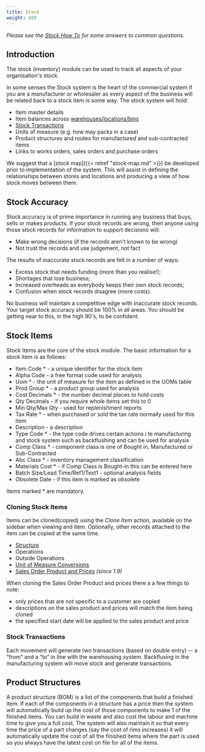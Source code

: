 ```yaml
---
title: Stock
weight: 420
---
```


*Please see the [Stock How To](/docs/faq/stock) for some answers to common questions.*

## Introduction

The stock (inventory) module can be used to track all aspects of your organisation's stock.

In some senses the Stock system is the heart of the commercial system if you are a manufacturer or wholesaler as every aspect of the business will be related back to a stock item is some way. The stock system will hold:

* Item master details
* Item balances across [warehouses/locations/bins]()
* [Stock Transactions](#stock-transactions)
* Units of measure (e.g. how may packs in a case)
* Product structures and routes for manufactured and sub-contracted items
* Links to works orders, sales orders and purchase orders

We suggest that a [stock map]({{< relref "stock-map.md" >}}) be developed prior to implementation of the system. This will assist in defining the relationships between stores and locations and producing a view of how stock moves between them.

## Stock Accuracy

Stock accuracy is of prime importance in running any business that buys, sells or makes products. If your stock records are wrong, then anyone using those stock records for information to support decisions will:

* Make wrong decisions (if the records aren't known to be wrong)
* Not trust the records and use judgement, not fact

The results of inaccurate stock records are felt in a number of ways:

* Excess stock that needs funding (more than you realise!);
* Shortages that lose business;
* Increased overheads as everybody keeps their own stock records;
* Confusion when stock records disagree (more costs).

No business will maintain a competitive edge with inaccurate stock records. Your target stock accuracy should be 100% in all areas. You should be getting near to this, in the high 90's, to be confident.

## Stock Items

Stock Items are the core of the stock module. The basic information for a stock item is as follows:

* Item Code * - a unique identifier for the stock item
* Alpha Code - a free format code used for analysis
* Uom * - the unit of measure for the item as defined in the UOMs table
* Prod Group * - a product group used for analysis
* Cost Decimals * - the number decimal places to hold costs
* Qty Decimals - if you require whole items set this to 0
* Min Qty/Max Qty - used for replenishment reports
* Tax Rate * - when purchased or sold the tax rate normally used for this item
* Description - a description
* Type Code * - the type code drives certain actions i te manufacturing and stock system such as backflushing and can be used for analysis
* Comp Class * - component class is one of Bought in, Manufactured or Sub-Contracted
* Abc Class * - inventory management classification
* Materials Cost * - if Comp Class is Bought-in this can be entered here
* Batch Size/Lead Time/Ref1/Text1 - optional analysis fields
* Obsolete Date - if this item is marked as obsolete

Items marked * are mandatory.

### Cloning Stock Items

Items can be cloned(copied) using the *Clone Item* action, available on the sidebar when viewing and item. Optionally, other records attached to the item can be copied at the same time.

- [Structure](#product-structures)
- Operations
- Outside Operations
- [Unit of Measure Conversions](/setup/manufacturing#uom-conversions)
- [Sales Order Product and Prices](/modules/logistics/sales/sales-order-processing#product-lines) *(since 1.9)*

When cloning the Sales Order Product and prices there a a few things to note:

- only prices that are not specific to a customer are copied
- descriptions on the sales product and prices will match the item being cloned
- the specified start date will be applied to the sales product and price

### Stock Transactions

Each movement will generate two transactions (based on double entry) -- a “from” and a “to” in line with the warehousing system. Backflusing in the manufacturing system will move stock and generate transactions.

## Product Structures

A product structure (BOM) is a list of the components that build a
finished item. If each of the components in a structure has a price then the
system will automatically build up the cost of those components to make 1 of
the finished items. You can build in waste and also cost the labour and
machine time to give you a full cost. The system will also maintain it so that
every time the price of a part changes (say the cost of rims increases)
it will automatically update the cost of all the finished items where the
part is used so you always have the latest cost on file for all of the items.
